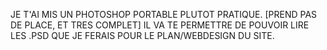 JE T'AI MIS UN PHOTOSHOP PORTABLE PLUTOT PRATIQUE. [PREND PAS DE PLACE, ET TRES COMPLET]
IL VA TE PERMETTRE DE POUVOIR LIRE LES .PSD QUE JE FERAIS POUR LE PLAN/WEBDESIGN DU SITE.

